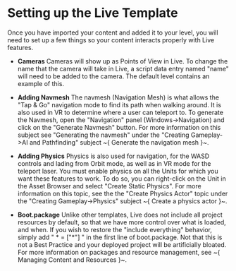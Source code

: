 # Setting up the Live Template

Once you have imported your content and added it to your level, you will need to set up a few things so your content interacts properly with Live features.

-   **Cameras** 
Cameras will show up as Points of View in Live. To change the name that the camera will take in Live, a script data entry named "name" will need to be added to the camera. The default level contains an example of this. 

-   **Adding Navmesh**
The navmesh (Navigation Mesh) is what allows the "Tap & Go" navigation mode to find its path when walking around. It is also used in VR to determine where a user can teleport to. To generate the Navmesh, open the "Navigation" panel (Windows->Navigation) and click on the "Generate Navmesh" button. For more information on this subject see "Generating the navmesh" under the "Creating Gameplay->AI and Pathfinding" subject ~{ Generate the navigation mesh }~.

-   **Adding Physics** 
Physics is also used for navigation, for the WASD controls and lading from Orbit mode, as well as in VR mode for the teleport laser. You must enable physics on all the Units for which you want these features to work. To do so, you can right-click on the Unit in the Asset Browser and select "Create Static Physics". For more information on this topic, see the the "Create Physics Actor" topic under the "Creating Gameplay->Physics" subject ~{ Create a physics actor }~.

-   **Boot.package** 
Unlike other templates, Live does not include all project resources by default, so that we have more control over what is loaded, and when. If you wish to restore the "include  everything" behavior, simply add "  * = ["*"]  " in the first line of boot.package. Not that this is not a Best Practice and your deployed project will be artificially bloated. For more information on packages and resource management, see ~{ Managing Content and Resources }~.
